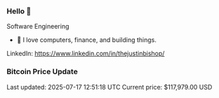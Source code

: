 ### Hello 🤙  

Software Engineering

- 🔭 I love computers, finance, and building things.
  
LinkedIn: https://www.linkedin.com/in/thejustinbishop/  


























































































































































































































































































































































































































































































































































































































































































































































































































































### Bitcoin Price Update
Last updated: 2025-07-17 12:51:18 UTC
Current price: $117,979.00 USD
